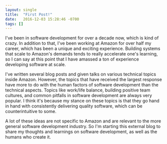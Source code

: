 ```yaml
---
layout: single
title:  "First Post!"
date:   2016-12-03 15:28:46 -0700
tags: []
---
```


I've been in software development for over a decade now, which is kind of crazy. In addition to that, I've been working at Amazon for over half my career, which has been a unique and exciting experience. Building systems that scale to Amazon's demands tends to really accelerate one's learning, so I can say at this point that I have amassed a ton of experience developing software at scale.

I've written several blog posts and given talks on various technical topics inside Amazon. However, the topics that have received the largest response have more to do with the human factors of software development than the technical aspects. Topics like work/life balance, building positive team cultures, and common pitfalls in software development are always very popular. I think it's because my stance on these topics is that they go hand in hand with consistently delivering quality software, which can be counterintuitive to some.

A lot of these ideas are not specific to Amazon and are relevant to the more general software development industry. So I'm starting this external blog to share my thoughts and learnings on software development, as well as the humans who create it.
